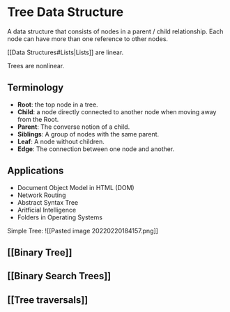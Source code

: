 # Tree Data Structure

A data structure that consists of nodes in a parent / child relationship. 
Each node can have more than one reference to other nodes. 

[[Data Structures#Lists|Lists]] are linear. 

Trees are nonlinear.

## Terminology
- **Root**: the top node in a tree. 
- **Child**: a node directly connected to another node when moving away from the Root.
- **Parent**: The converse notion of a child. 
- **Siblings**: A group of nodes with the same parent. 
- **Leaf**: A node without children. 
- **Edge**: The connection between one node and another. 


## Applications
- Document Object Model in HTML (DOM)
- Network Routing
- Abstract Syntax Tree
- Aritficial Intelligence
- Folders in Operating Systems

Simple Tree:
![[Pasted image 20220220184157.png]]

## [[Binary Tree]]
## [[Binary Search Trees]]
## [[Tree traversals]]

